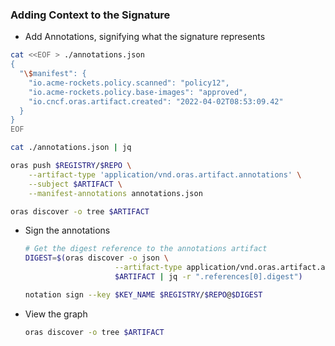 ### Adding Context to the Signature

- Add Annotations, signifying what the signature represents

```bash
cat <<EOF > ./annotations.json
{
  "\$manifest": {
    "io.acme-rockets.policy.scanned": "policy12",
    "io.acme-rockets.policy.base-images": "approved",
    "io.cncf.oras.artifact.created": "2022-04-02T08:53:09.42"
  }
}
EOF

cat ./annotations.json | jq

oras push $REGISTRY/$REPO \
    --artifact-type 'application/vnd.oras.artifact.annotations' \
    --subject $ARTIFACT \
    --manifest-annotations annotations.json

oras discover -o tree $ARTIFACT
```

- Sign the annotations

  ```bash
  # Get the digest reference to the annotations artifact
  DIGEST=$(oras discover -o json \
                      --artifact-type application/vnd.oras.artifact.annotations \
                      $ARTIFACT | jq -r ".references[0].digest")

  notation sign --key $KEY_NAME $REGISTRY/$REPO@$DIGEST
  ```

- View the graph

    ```bash
    oras discover -o tree $ARTIFACT 
    ```
